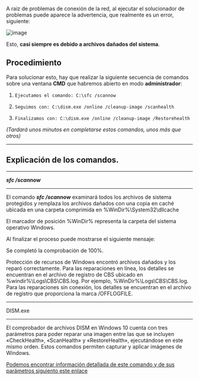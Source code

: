A raiz de problemas de conexión de la red, al ejecutar el solucionador de problemas puede aparece la advertencia, que realmente es un error, siguiente:

![image](https://user-images.githubusercontent.com/108327516/178203239-4aba1c56-7501-4528-8de9-ba9408afc8f3.png)

Esto, **casi siempre es debido a archivos dañados del sistema**. 
## Procedimiento

Para solucionar esto, hay que realizar la siguiente secuencia de comandos sobre una ventana **CMD** que habremos abierto en modo **administrador**:

1. `Ejecutamos el comando: C:\sfc /scannow`

1. `Seguimos con: C:\dism.exe /online /cleanup-image /scanhealth`

1. `Finalizamos con: C:\dism.exe /online /cleanup-image /Restorehealth`

_(Tardará unos minutos en completarse estos comandos, unos más que otros)_

***
## Explicación de los comandos.
***
_**sfc /scannow**_
***
El comando _**sfc /scannow**_ examinará todos los archivos de sistema protegidos y remplaza los archivos dañados con una copia en caché ubicada en una carpeta comprimida en %WinDir%\System32\dllcache

El marcador de posición %WinDir% representa la carpeta del sistema operativo Windows.

Al finalizar el proceso puede mostrarse el siguiente mensaje:

Se completó la comprobación de 100%.

Protección de recursos de Windows encontró archivos dañados y los reparó correctamente.
Para las reparaciones en línea, los detalles se encuentran en el archivo de registro de CBS ubicado en
%windir%\Logs\CBS\CBS.log. Por ejemplo, %WinDir%\Logs\CBS\CBS.log. Para las reparaciones
sin conexión, los detalles se encuentran en el archivo de registro que proporciona la marca /OFFLOGFILE.
***
DISM.exe 
***
El comprobador de archivos DISM en Windows 10 cuenta con tres parámetros para poder reparar una imagen entre las que se incluyen «CheckHealth», «ScanHealth» y «RestoreHealth», ejecutándose en este mismo orden. Estos comandos permiten capturar y aplicar imágenes de Windows.

[Podemos encontrar información detallada de este comando y de sus parámetros siguiento este enlace](https://www.softzone.es/windows/como-se-hace/comandos-solucionar-problemas-windows-10/)